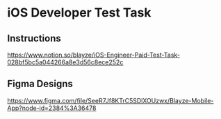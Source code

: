 # iOS Developer Test Task



## Instructions

https://www.notion.so/blayze/iOS-Engineer-Paid-Test-Task-028bf5bc5a044266a8e3d56c8ece252c


## Figma Designs

https://www.figma.com/file/SeeR7Jf8KTrC5SDlXOUzwx/Blayze-Mobile-App?node-id=2384%3A36478
